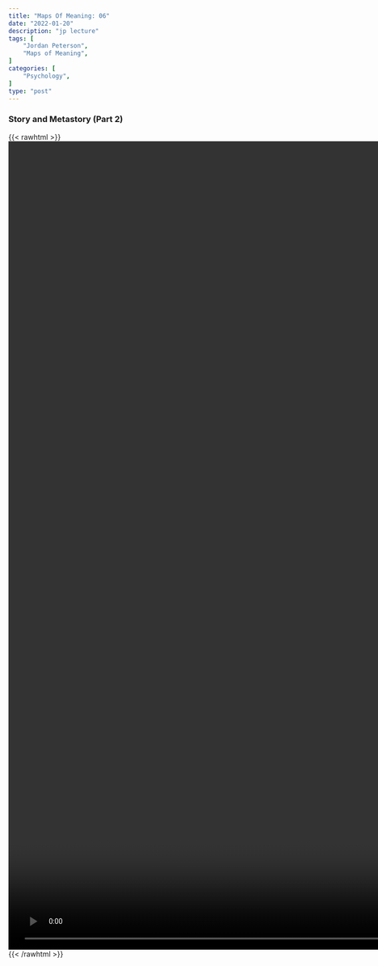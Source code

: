 ```yaml
---
title: "Maps Of Meaning: 06"
date: "2022-01-20"
description: "jp lecture"
tags: [
    "Jordan Peterson",
    "Maps of Meaning",
]
categories: [
    "Psychology",
]
type: "post"
---
```

### Story and Metastory (Part 2)
{{< rawhtml >}}
    <video style="height:40vh;width:auto" overflow="hidden" controls>
        <source src="https://lectures.dev00ps.com/maps-of-meaning/2017_Maps_of_Meaning_06_-_Story_and_Metastory__8Part_2_9.mp4" type="video/mp4"> 
    </video>
{{< /rawhtml >}}